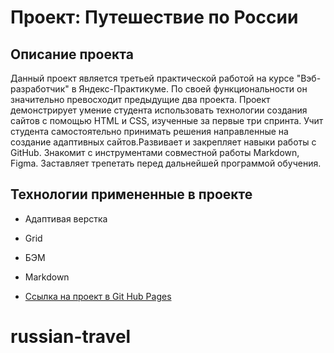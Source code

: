 # Проект: Путешествие по России

## **Описание проекта**

Данный проект является третьей практической работой на курсе
"Вэб-разработчик" в Яндекс-Практикуме. По своей функциональности он значительно превосходит предыдущие два проекта. Проект демонстрирует умение студента использовать технологии создания сайтов с помощью HTML и CSS, изученные за первые три спринта. Учит студента самостоятельно принимать решения направленные на создание адаптивных сайтов.Развивает и закрепляет навыки работы с GitHub. Знакомит с инструментами совместной работы Markdown, Figma. Заставляет трепетать перед дальнейшей программой обучения.

## **Технологии примененные в проекте**
* Адаптивая верстка
* Grid
* БЭМ
* Markdown

* [Ссылка на проект в Git Hub Pages](https://234349.github.io/)
# russian-travel

